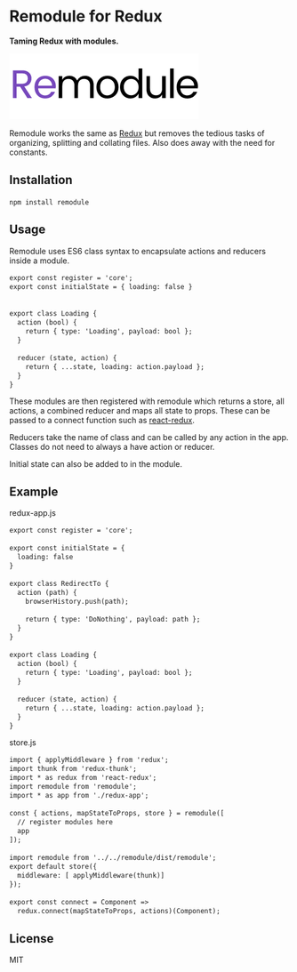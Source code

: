 # Remodule for Redux

**Taming Redux with modules.**

![logo](https://raw.githubusercontent.com/otissv/remodule/master/images/remodule.png)

Remodule works the same as [Redux](http://redux.js.org/) but removes the tedious tasks of organizing, splitting and collating files. Also does away with the need for constants.

## Installation
`npm install remodule`

## Usage
Remodule uses ES6 class syntax to encapsulate actions and reducers inside a module.

```
export const register = 'core';
export const initialState = { loading: false }


export class Loading {
  action (bool) {
    return { type: 'Loading', payload: bool };
  }

  reducer (state, action) {
    return { ...state, loading: action.payload };
  }
}
```

These modules are then registered with remodule which returns a store, all actions, a combined reducer and maps all state to props. These can be passed to a connect function such as [react-redux](https://github.com/reactjs/react-redux).

Reducers take the name of class and can be called by any action in the app. Classes do not need to always a have action or reducer.

Initial state can also be added to in the module.



## Example
redux-app.js
```
export const register = 'core';

export const initialState = { 
  loading: false
}

export class RedirectTo {
  action (path) {
    browserHistory.push(path);

    return { type: 'DoNothing', payload: path };
  }
}

export class Loading {
  action (bool) {
    return { type: 'Loading', payload: bool };
  }

  reducer (state, action) {
    return { ...state, loading: action.payload };
  }
}
```


store.js
```
import { applyMiddleware } from 'redux';
import thunk from 'redux-thunk';
import * as redux from 'react-redux';
import remodule from 'remodule';
import * as app from './redux-app';

const { actions, mapStateToProps, store } = remodule([
  // register modules here
  app
]);

import remodule from '../../remodule/dist/remodule';
export default store({
  middleware: [ applyMiddleware(thunk)]
});

export const connect = Component =>
  redux.connect(mapStateToProps, actions)(Component);
```

## License
MIT

